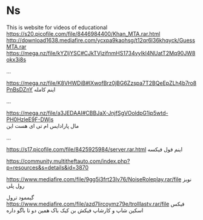 # Ns
This is website for videos of educational
https://s20.picofile.com/file/8446984400/Khan_MTA.rar.html
http://download1638.mediafire.com/ycxpa9kaohsg/t12qr6l36khqyck/GuessMTA.rar
https://mega.nz/file/kYZljYSC#CJkTVjzifnmHS1734vyIkl4NUatT2Mq90JW8okx3i8s

...

https://mega.nz/file/K8VHWDiB#IXwofBrz0jBG6Zzspa7T2BQeEpZLh4b7ro8PnBsDZnY
اینم کامله

...

https://mega.nz/file/a3JEDAAI#CBBJaX-JnjfSgVOoldpG1ip5wtd-PH0HzleE9F-DWjs  
مال پارادایس ام تی ای هست این

...

https://s17.picofile.com/file/8425925984/server.rar.html
اینم فول فیکسه






https://community.multitheftauto.com/index.php?p=resources&s=details&id=3870





https://www.mediafire.com/file/9gg5i3frt23lv76/NoiseRoleplay.rar/file       نویز رول پلی





گیممود ترول https://www.mediafire.com/file/azd7lircoymz79e/trolllastv.rar/file فیکس اسکین شاپ و کارشاپ فیکش بن کیک باک همین دو تا باگو داره
